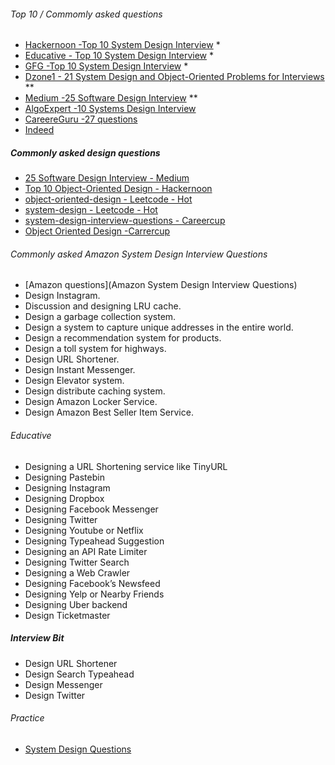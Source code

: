 

###### Top 10 / Commomly asked questions
- [Hackernoon -Top 10 System Design Interview](https://hackernoon.com/top-10-system-design-interview-questions-for-software-engineers-8561290f0444) *
- [Educative - Top 10 System Design Interview](https://www.educative.io/blog/top-10-system-design-interview-questions) *
- [GFG -Top 10 System Design Interview](https://www.geeksforgeeks.org/top-10-system-design-interview-questions-and-answers/) *
- [Dzone1 - 21 System Design and Object-Oriented Problems for Interviews](https://dzone.com/articles/21-object-oriented-and-system-design-problems-to-p) **
- [Medium -25 Software Design Interview](https://medium.com/javarevisited/25-software-design-interview-questions-to-crack-any-programming-and-technical-interviews-4b8237942db0) **
- [AlgoExpert -10 Systems Design Interview](https://www.algoexpert.io/systems/questions?r=ads&gclid=Cj0KCQjwrsGCBhD1ARIsALILBYrh2HINKphitTyC7HmHh-gH6InwrnMo9-wf1e78M7IozwrT95pEB5IaAuddEALw_wcB) 
- [CareereGuru -27 questions](https://career.guru99.com/software-design-interview-questions/)
- [Indeed](https://www.indeed.com/career-advice/interviewing)

##### Commonly asked design questions
- [25 Software Design Interview - Medium](https://medium.com/javarevisited/25-software-design-interview-questions-to-crack-any-programming-and-technical-interviews-4b8237942db0)
- [Top 10 Object-Oriented Design - Hackernoon](https://hackernoon.com/the-top-10-object-oriented-design-interview-questions-developers-should-know-c7fc2e13ce39)
- [object-oriented-design - Leetcode - Hot](https://leetcode.com/discuss/interview-question/object-oriented-design?currentPage=1&orderBy=hot&query=)
- [system-design - Leetcode - Hot](https://leetcode.com/discuss/interview-question/system-design?currentPage=1&orderBy=hot&query=)
- [system-design-interview-questions - Careercup](https://www.careercup.com/page?pid=system-design-interview-questions)
- [Object Oriented Design -Carrercup](https://www.careercup.com/page?pid=object-oriented-design-interview-questions&sort=votes)
###### Commonly asked Amazon System Design Interview Questions
 - [Amazon questions](Amazon System Design Interview Questions)
 - Design Instagram.
 - Discussion and designing LRU cache.
 - Design a garbage collection system.
 - Design a system to capture unique addresses in the entire world.
 - Design a recommendation system for products.
 - Design a toll system for highways.
 - Design URL Shortener.
 - Design Instant Messenger.
 - Design Elevator system.
 - Design distribute caching system.
 - Design Amazon Locker Service.
 - Design Amazon Best Seller Item Service.
###### Educative
- Designing a URL Shortening service like TinyURL
- Designing Pastebin
- Designing Instagram
- Designing Dropbox
- Designing Facebook Messenger
- Designing Twitter
- Designing Youtube or Netflix
- Designing Typeahead Suggestion
- Designing an API Rate Limiter
- Designing Twitter Search
- Designing a Web Crawler
- Designing Facebook’s Newsfeed
- Designing Yelp or Nearby Friends
- Designing Uber backend
- Design Ticketmaster
##### Interview Bit
- Design URL Shortener 
- Design Search Typeahead 
- Design Messenger 
- Design Twitter 
###### Practice
- [System Design Questions](https://www.careercup.com/page?pid=system-design-interview-questions)
